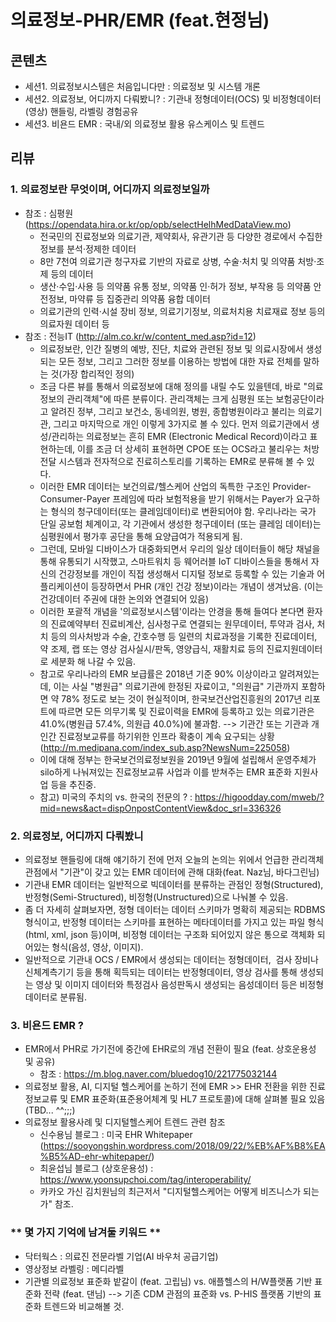 # 의료정보-PHR/EMR (feat.현정님)

## 콘텐츠
- 세션1. 의료정보시스템은 처음입니다만 : 의료정보 및 시스템 개론
- 세션2. 의료정보, 어디까지 다뤄봤니? : 기관내 정형데이터(OCS) 및 비정형데이터(영상) 핸들링, 라벨링 경험공유
- 세션3. 비욘드 EMR : 국내/외 의료정보 활용 유스케이스 및 트렌드

## 리뷰

### 1. 의료정보란 무엇이며, 어디까지 의료정보일까 
  - 참조 : 심평원 (https://opendata.hira.or.kr/op/opb/selectHelhMedDataView.mo)
	- 전국민의 진료정보와 의료기관, 제약회사, 유관기관 등 다양한 경로에서 수집한 정보를 분석·정제한 데이터
	- 8만 7천여 의료기관 청구자료 기반의 자료로 상병, 수술·처치 및 의약품 처방·조제 등의 데이터
	- 생산·수입·사용 등 의약품 유통 정보, 의약품 인·허가 정보, 부작용 등 의약품 안전정보, 마약류 등 집중관리 의약품 융합 데이터
	- 의료기관의 인력·시설 장비 정보, 의료기기정보, 의료처치용 치료재료 정보 등의 의료자원 데이터 등
  - 참조 : 전능IT (http://alm.co.kr/w/content_med.asp?id=12)
	- 의료정보란, 인간 질병의 예방, 진단, 치료와 관련된 정보 및 의료시장에서 생성되는 모든 정보, 그리고 그러한 정보를 이용하는 방법에 대한 자료 전체를 말하는 것(가장 합리적인 정의) 
	- 조금 다른 뷰를 통해서 의료정보에 대해 정의를 내릴 수도 있을텐데, 바로 "의료정보의 관리객체"에 따른 분류이다. 관리객체는 크게 심평원 또는 보험공단이라고 알려진 정부, 그리고 보건소, 동네의원, 병원, 종합병원이라고 불리는 의료기관, 그리고 마지막으로 개인 이렇게 3가지로 볼 수 있다. 먼저 의료기관에서 생성/관리하는 의료정보는 흔히 EMR (Electronic Medical Record)이라고 표현하는데, 이를 조금 더 상세히 표현하면 CPOE 또는 OCS라고 불리우는 처방전달 시스템과 전자적으로 진료히스토리를 기록하는 EMR로 분류해 볼 수 있다.  
	- 이러한 EMR 데이터는 보건의료/헬스케어 산업의 독특한 구조인 Provider-Consumer-Payer 프레임에 따라 보험적용을 받기 위해서는 Payer가 요구하는 형식의 청구데이터(또는 클레임데이터)로 변환되어야 함. 우리나라는 국가 단일 공보험 체계이고, 각 기관에서 생성한 청구데이터 (또는 클레임 데이터)는 심평원에서 평가후 공단을 통해 요양급여가 적용되게 됨.
	- 그런데, 모바일 디바이스가 대중화되면서 우리의 일상 데이터들이 해당 채널을 통해 유통되기 시작했고, 스마트워치 등 웨어러블 IoT 디바이스들을 통해서 자신의 건강정보를 개인이 직접 생성해서 디지털 정보로 등록할 수 있는 기술과 어플리케이션이 등장하면서 PHR (개인 건강 정보)이라는 개념이 생겨났음. (이는 건강데이터 주권에 대한 논의와 연결되어 있음)
	- 이러한 포괄적 개념을 '의료정보시스템'이라는 안경을 통해 들여다 본다면 환자의 진료예약부터 진료비계산, 심사청구로 연결되는 원무데이터, 투약과 검사, 처치 등의 의사처방과 수술, 간호수행 등 일련의 치료과정을 기록한 진료데이터, 약 조제, 랩 또는 영상 검사실시/판독, 영양급식, 재활치료 등의 진료지원데이터로 세분화 해 나갈 수 있음.
	- 참고로 우리나라의 EMR 보급률은 2018년 기준 90% 이상이라고 알려져있는데, 이는 사실 "병원급" 의료기관에 한정된 자료이고, "의원급" 기관까지 포함하면 약 78% 정도로 보는 것이 현실적이며, 한국보건산업진흥원의 2017년 리포트에 따르면 모든 의무기록 및 진료이력을 EMR에 등록하고 있는 의료기관은 41.0%(병원급 57.4%, 의원급 40.0%)에 불과함. --> 기관간 또는 기관과 개인간 진료정보교류를 하기위한 인프라 확충이 계속 요구되는 상황 (http://m.medipana.com/index_sub.asp?NewsNum=225058)
	- 이에 대해 정부는 한국보건의료정보원을 2019년 9월에 설립해서 운영주체가 silo하게 나눠져있는 진료정보교류 사업과 이를 받쳐주는 EMR 표준화 지원사업 등을 추진중.
	- 참고) 미국의 주치의 vs. 한국의 전문의 ? : https://higoodday.com/mweb/?mid=news&act=dispOnpostContentView&doc_srl=336326
	
  
### 2. 의료정보, 어디까지 다뤄봤니 
  - 의료정보 핸들링에 대해 얘기하기 전에 먼저 오늘의 논의는 위에서 언급한 관리객체 관점에서 "기관"이 갖고 있는 EMR 데이터에 관해 대화(feat. Naz님, 바다그린님)
  - 기관내 EMR 데이터는 일반적으로 빅데이터를 분류하는 관점인 정형(Structured), 반정형(Semi-Structured), 비정형(Unstructured)으로 나눠볼 수 있음.
  - 좀 더 자세히 살펴보자면, 정형 데이터는 데이터 스키마가 명확히 제공되는 RDBMS 형식이고, 반정형 데이터는 스키마를 표현하는 메타데이터를 가지고 있는 파일 형식(html, xml, json 등)이며, 비정형 데이터는 구조화 되어있지 않은 통으로 객체화 되어있는 형식(음성, 영상, 이미지).
  - 일반적으로 기관내 OCS / EMR에서 생성되는 데이터는 정형데이터,  검사 장비나 신체계측기기 등을 통해 획득되는 데이터는 반정형데이터, 영상 검사를 통해 생성되는 영상 및 이미지 데이터와 특정검사 음성판독시 생성되는 음성데이터 등은 비정형 데이터로 분류됨.
  
### 3. 비욘드 EMR ? 
  - EMR에서 PHR로 가기전에 중간에 EHR로의 개념 전환이 필요 (feat. 상호운용성 및 공유)
	- 참조 : https://m.blog.naver.com/bluedog10/221775032144
  - 의료정보 활용, AI, 디지털 헬스케어를 논하기 전에 EMR >> EHR 전환을 위한 진료정보교류 및 EMR 표준화(표준용어체계 및 HL7 프로토콜)에 대해 살펴볼 필요 있음 (TBD... ^^;;;)
  - 의료정보 활용사례 및 디지털헬스케어 트렌드 관련 참조
	- 신수용님 블로그 : 미국 EHR Whitepaper (https://sooyongshin.wordpress.com/2018/09/22/%EB%AF%B8%EA%B5%AD-ehr-whitepaper/)
	- 최윤섭님 블로그 (상호운용성) : https://www.yoonsupchoi.com/tag/interoperability/
	- 카카오 가신 김치원님의 최근저서 "디지털헬스케어는 어떻게 비즈니스가 되는가" 참조.

### ** 몇 가지 기억에 남겨둘 키워드 **

  - 닥터웍스 : 의료진 전문라벨 기업(AI 바우처 공급기업)
  - 영상정보 라벨링 : 메디라벨
  - 기관별 의료정보 표준화 밭갈이 (feat. 고립님) vs. 애플헬스의 H/W플랫폼 기반 표준화 전략 (feat. 댄님)
  --> 기존 CDM 관점의 표준화 vs. P-HIS 플랫폼 기반의 표준화 트렌드와 비교해볼 것.

